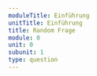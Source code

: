 ```yaml
---
moduleTitle: Einführung
unitTitle: Einführung
title: Random Frage
module: 0
unit: 0
subunit: 1
type: question
---
```


<singlechoice question="Sind digitale Medien in der Regel schädlich für Lernen?"></singlechoice>